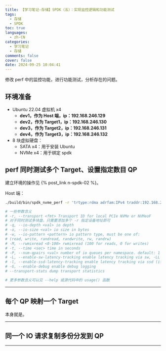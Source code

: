 ```yaml
---
title: 【学习笔记-存储】SPDK（五）：实现监控逻辑和功能测试
tags:
  - 存储
  - SPDK
toc: true
languages:
  - zh-CN
categories:
  - 学习笔记
  - 存储
comments: false
cover: false
date: 2024-09-25 10:04:41
---
```


修改 perf 中的监控功能，进行功能测试，分析存在的问题。

<!-- more -->

## 环境准备

* Ubuntu 22.04 虚拟机 x4
    * **dev1，作为 Host 端，ip：192.168.246.129**
    * **dev2，作为 Target1，ip：192.168.246.130**
    * **dev3，作为 Target2，ip：192.168.246.131**
    * **dev4，作为 Target3，ip：192.168.246.132**
* 8 块虚拟硬盘：
    * SATA x4：用于安装 Ubuntu
    * NVMe x4：用于绑定 spdk


## perf 同时测试多个 Target、设置指定数目 QP

建立环境的操作见 {% post_link n-spdk-02 %}。

Host 端：

```bash
./build/bin/spdk_nvme_perf -r 'trtype:rdma adrfam:IPv4 traddr:192.168.246.130 trsvcid:4420' -r 'trtype:rdma adrfam:IPv4 traddr:192.168.246.131 trsvcid:4420' -r 'trtype:rdma adrfam:IPv4 traddr:192.168.246.132 trsvcid:4420' -q 256 -o 4096 -w randrw -M 50 -t 5 -P 1 -G -LL -l --transport-stats

# 一些参数含义
# -r, --transport <fmt> Transport ID for local PCIe NVMe or NVMeoF
# 对于同时测试多块盘，只需要添加多个 -r 指定设备地址即可
# -q, --io-depth <val> io depth
# -o, --io-size <val> io size in bytes
# -w, --io-pattern <pattern> io pattern type, must be one of: 
# (read, write, randread, randwrite, rw, randrw)
# -M, --rwmixread <0-100> rwmixread (100 for reads, 0 for writes)
# -t, --time <sec> time in seconds
# -P, --num-qpairs <val> number of io queues per namespace. default: 1
# -L, --enable-sw-latency-tracking enable latency tracking via sw, -LL for detailed histogram, default: disabled
# -l, --enable-ssd-latency-tracking enable latency tracking via ssd (if supported), default: disabled
# -G, --enable-debug enable debug logging
# --transport-stats dump transport statistics

# 更多参数含义可以见 --help 或源代码中的 usage() 函数
```

---

## 每个 QP 映射一个 Target

本身就是。

---

## 同一个 IO 请求复制多份分发到 QP



---

